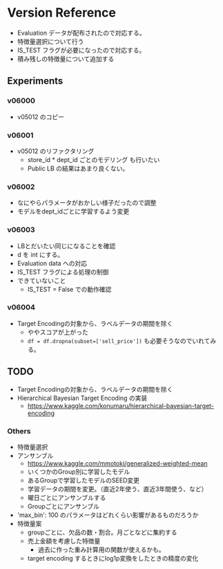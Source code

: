 # Version Reference

- Evaluation データが配布されたので対応する。
- 特徴量選択について行う
- IS_TEST フラグが必要になったので対応する。
- 積み残しの特徴量について追加する

## Experiments
### v06000
- v05012 のコピー

### v06001
- v05012 のリファクタリング
  - store_id * dept_id ごとのモデリング も行いたい
  - Public LB の結果はあまり良くない。

### v06002
- なにやらパラメータがおかしい様子だったので調整
- モデルをdept_idごとに学習するよう変更

### v06003
- LBとだいたい同じになることを確認
- d を int にする。
- Evaluation data への対応
- IS_TEST フラグによる処理の制御
- できていないこと
  - IS_TEST = False での動作確認

### v06004
- Target Encodingの対象から、ラベルデータの期間を除く
  - ややスコアが上がった
  - `df = df.dropna(subset=['sell_price'])` も必要そうなのでいれてみる。




## TODO
- Target Encodingの対象から、ラベルデータの期間を除く
- Hierarchical Bayesian Target Encoding の実装
  - https://www.kaggle.com/konumaru/hierarchical-bayesian-target-encoding

### Others
- 特徴量選択
- アンサンブル
  - https://www.kaggle.com/mmotoki/generalized-weighted-mean
  - いくつかのGroup別に学習したモデル
  - あるGroupで学習したモデルのSEED変更
  - 学習データの期間を変更。（直近2年使う、直近3年間使う、など）
  - 曜日ごとにアンサンブルする
  - Groupごとにアンサンブル
- 'max_bin': 100 のパラメータはどれくらい影響があるものだろうか
- 特徴量案
  - groupごとに、欠品の数・割合。月ごとなどに集約する
  - 売上金額を考慮した特徴量
    - 過去に作った重み計算用の関数が使えるかも。
  - target encoding するときにlog1p変換をしたときの精度の変化
